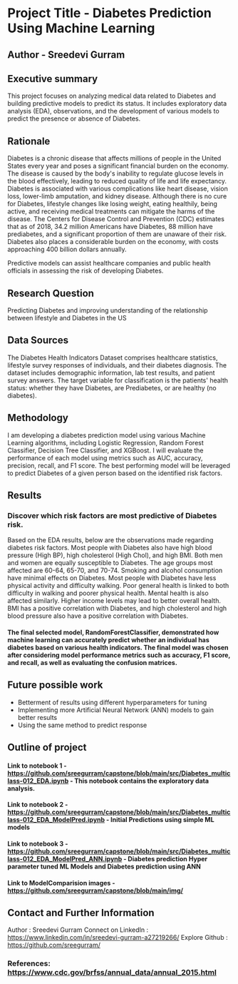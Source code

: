 # Project Title - Diabetes Prediction Using Machine Learning
## Author - Sreedevi Gurram

## Executive summary
This project focuses on analyzing medical data related to Diabetes and building predictive models to predict its status. It includes exploratory data analysis (EDA), observations, and the development of various models to predict the presence or absence of Diabetes.
## Rationale
Diabetes is a chronic disease that affects millions of people in the United States every year and poses a significant financial burden on the economy. The disease is caused by the body's inability to regulate glucose levels in the blood effectively, leading to reduced quality of life and life expectancy. Diabetes is associated with various complications like heart disease, vision loss, lower-limb amputation, and kidney disease. Although there is no cure for Diabetes, lifestyle changes like losing weight, eating healthily, being active, and receiving medical treatments can mitigate the harms of the disease. The Centers for Disease Control and Prevention (CDC) estimates that as of 2018, 34.2 million Americans have Diabetes, 88 million have prediabetes, and a significant proportion of them are unaware of their risk. Diabetes also places a considerable burden on the economy, with costs approaching 400 billion dollars annually.

Predictive models can assist healthcare companies and public health officials in assessing the risk of developing Diabetes.

## Research Question
Predicting Diabetes and improving understanding of the relationship between lifestyle and Diabetes in the US

## Data Sources
The Diabetes Health Indicators Dataset comprises healthcare statistics, lifestyle survey responses of individuals, and their diabetes diagnosis. The dataset includes demographic information, lab test results, and patient survey answers. The target variable for classification is the patients' health status: whether they have Diabetes, are Prediabetes, or are healthy (no diabetes).
## Methodology
I am developing a diabetes prediction model using various Machine Learning algorithms, including Logistic Regression, Random Forest Classifier, Decision Tree Classifier, and XGBoost. I will evaluate the performance of each model using metrics such as AUC, accuracy, precision, recall, and F1 score. The best performing model will be leveraged to predict Diabetes of a given person based on the identified risk factors.

## Results
### Discover which risk factors are most predictive of Diabetes risk.
Based on the EDA results, below are the observations made regarding diabetes risk factors.
Most people with Diabetes also have high blood pressure (High BP), high cholesterol (High Chol), and high BMI. 
Both men and women are equally susceptible to Diabetes. 
The age groups most affected are 60-64, 65-70, and 70-74. Smoking and alcohol consumption have minimal effects on Diabetes. 
Most people with Diabetes have less physical activity and difficulty walking. 
Poor general health is linked to both difficulty in walking and poorer physical health. Mental health is also affected similarly. Higher income levels may lead to better overall health. 
BMI has a positive correlation with Diabetes, and high cholesterol and high blood pressure also have a positive correlation with Diabetes.

#### The final selected model, RandomForestClassifier, demonstrated how machine learning can accurately predict whether an individual has diabetes based on various health indicators. The final model was chosen after considering model performance metrics such as accuracy, F1 score, and recall, as well as evaluating the confusion matrices.

## Future possible work
- Betterment of results using different hyperparameters for tuning
- Implementing more Artificial Neural Network (ANN) models to gain better results
- Using the same method to predict response

## Outline of project
#### Link to notebook 1 - https://github.com/sreegurram/capstone/blob/main/src/Diabetes_multiclass-012_EDA.ipynb - This notebook contains the exploratory data analysis.
#### Link to notebook 2 - https://github.com/sreegurram/capstone/blob/main/src/Diabetes_multiclass-012_EDA_ModelPred.ipynb - Initial Predictions using simple ML models
#### Link to notebook 3 - https://github.com/sreegurram/capstone/blob/main/src/Diabetes_multiclass-012_EDA_ModelPred_ANN.ipynb - Diabetes prediction Hyper parameter tuned ML Models and Diabetes prediction using ANN
#### Link to ModelComparision images - https://github.com/sreegurram/capstone/blob/main/img/

## Contact and Further Information
Author : Sreedevi Gurram
Connect on LinkedIn : https://www.linkedin.com/in/sreedevi-gurram-a27219266/
Explore Github : https://github.com/sreegurram/

### References: https://www.cdc.gov/brfss/annual_data/annual_2015.html
